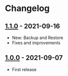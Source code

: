 # Changelog

## [1.1.0] - 2021-09-16
- New: Backup and Restore
- Fixes and improvements

## [1.0.0] - 2021-09-07
- First release

[1.1.0]: https://github.com/Adam777Z/save-private-window-cookies-web-browser-extension/releases/tag/1.1.0
[1.0.0]: https://github.com/Adam777Z/save-private-window-cookies-web-browser-extension/releases/tag/1.0.0